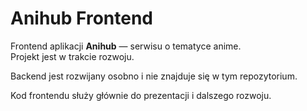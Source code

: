 # Anihub Frontend

Frontend aplikacji **Anihub** — serwisu o tematyce anime.  
Projekt jest w trakcie rozwoju.

Backend jest rozwijany osobno i nie znajduje się w tym repozytorium.

Kod frontendu służy głównie do prezentacji i dalszego rozwoju.



